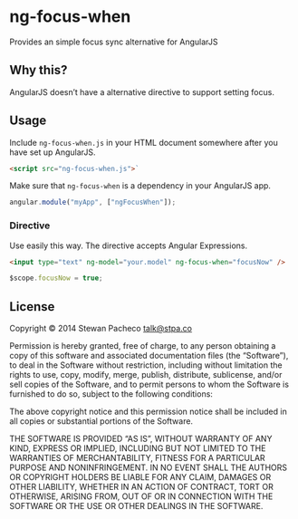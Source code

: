 # ng-focus-when

Provides an simple focus sync alternative for AngularJS

## Why this?

AngularJS doesn’t have a alternative directive to support setting focus.

## Usage

Include `ng-focus-when.js` in your HTML document somewhere after you have set
up AngularJS.

```html
<script src="ng-focus-when.js">`
```

Make sure that `ng-focus-when` is a dependency in your AngularJS app.

```js
angular.module("myApp", ["ngFocusWhen"]);
```

### Directive

Use easily this way. The directive accepts Angular Expressions.

```html
<input type="text" ng-model="your.model" ng-focus-when="focusNow" />
```
```js
$scope.focusNow = true;
```

## License

Copyright © 2014 Stewan Pacheco <talk@stpa.co>

Permission is hereby granted, free of charge, to any person obtaining a copy
of this software and associated documentation files (the “Software”), to deal
in the Software without restriction, including without limitation the rights
to use, copy, modify, merge, publish, distribute, sublicense, and/or sell
copies of the Software, and to permit persons to whom the Software is
furnished to do so, subject to the following conditions:

The above copyright notice and this permission notice shall be included in all
copies or substantial portions of the Software.

THE SOFTWARE IS PROVIDED “AS IS”, WITHOUT WARRANTY OF ANY KIND, EXPRESS OR
IMPLIED, INCLUDING BUT NOT LIMITED TO THE WARRANTIES OF MERCHANTABILITY,
FITNESS FOR A PARTICULAR PURPOSE AND NONINFRINGEMENT. IN NO EVENT SHALL THE
AUTHORS OR COPYRIGHT HOLDERS BE LIABLE FOR ANY CLAIM, DAMAGES OR OTHER
LIABILITY, WHETHER IN AN ACTION OF CONTRACT, TORT OR OTHERWISE, ARISING FROM,
OUT OF OR IN CONNECTION WITH THE SOFTWARE OR THE USE OR OTHER DEALINGS IN THE
SOFTWARE.